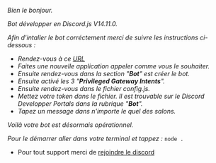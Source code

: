 *Bien le bonjour.*

*Bot développer en Discord.js V14.11.0.*



*Afin d'intaller le bot corréctement merci de suivre les instructions ci-dessous :*
- *Rendez-vous à ce [URL](https://discord.com/developers/applications)*
- *Faites une nouvelle application appeler comme vous le souhaiter.*
- *Ensuite rendez-vous dans la section "**Bot**" est créer le bot.*
- *Ensuite activé les 3 "**Privileged Gateway Intents**".*
- *Ensuite rendez-vous dans le fichier config.js.*
- *Mettez votre token dans le fichier. Il est trouvable sur le Discord Developper Portals dans la rubrique "**Bot**".*
- *Tapez un message dans n'importe le quel des salons.*

*Voilà votre bot est désormais opérationnel.*

*Pour le démarrer aller dans votre terminal et tappez :* `node .`

- Pour tout support merci de [rejoindre le discord](https://discord.gg/bNmdvUbfjB)
